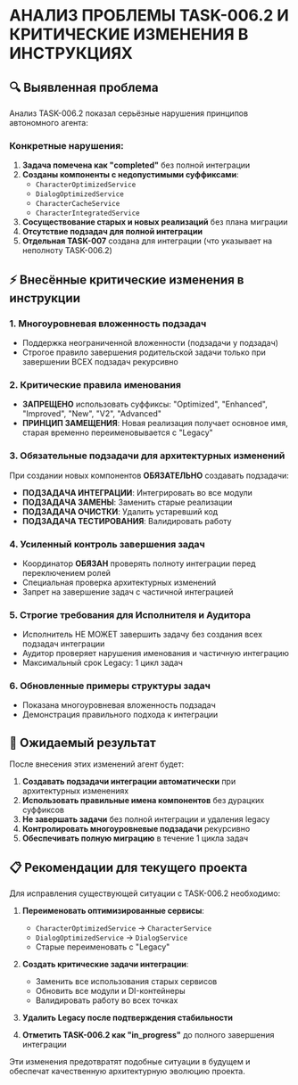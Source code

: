 # АНАЛИЗ ПРОБЛЕМЫ TASK-006.2 И КРИТИЧЕСКИЕ ИЗМЕНЕНИЯ В ИНСТРУКЦИЯХ

## 🔍 Выявленная проблема

Анализ TASK-006.2 показал серьёзные нарушения принципов автономного агента:

### Конкретные нарушения:
1. **Задача помечена как "completed"** без полной интеграции
2. **Созданы компоненты с недопустимыми суффиксами**:
   - `CharacterOptimizedService` 
   - `DialogOptimizedService`
   - `CharacterCacheService`
   - `CharacterIntegratedService`
3. **Сосуществование старых и новых реализаций** без плана миграции
4. **Отсутствие подзадач для полной интеграции**
5. **Отдельная TASK-007** создана для интеграции (что указывает на неполноту TASK-006.2)

## ⚡ Внесённые критические изменения в инструкции

### 1. Многоуровневая вложенность подзадач
- Поддержка неограниченной вложенности (подзадачи у подзадач)
- Строгое правило завершения родительской задачи только при завершении ВСЕХ подзадач рекурсивно

### 2. Критические правила именования
- **ЗАПРЕЩЕНО** использовать суффиксы: "Optimized", "Enhanced", "Improved", "New", "V2", "Advanced"
- **ПРИНЦИП ЗАМЕЩЕНИЯ**: Новая реализация получает основное имя, старая временно переименовывается с "Legacy"

### 3. Обязательные подзадачи для архитектурных изменений
При создании новых компонентов **ОБЯЗАТЕЛЬНО** создавать подзадачи:
- **ПОДЗАДАЧА ИНТЕГРАЦИИ**: Интегрировать во все модули
- **ПОДЗАДАЧА ЗАМЕНЫ**: Заменить старые реализации
- **ПОДЗАДАЧА ОЧИСТКИ**: Удалить устаревший код
- **ПОДЗАДАЧА ТЕСТИРОВАНИЯ**: Валидировать работу

### 4. Усиленный контроль завершения задач
- Координатор **ОБЯЗАН** проверять полноту интеграции перед переключением ролей
- Специальная проверка архитектурных изменений
- Запрет на завершение задач с частичной интеграцией

### 5. Строгие требования для Исполнителя и Аудитора
- Исполнитель НЕ МОЖЕТ завершить задачу без создания всех подзадач интеграции
- Аудитор проверяет нарушения именования и частичную интеграцию
- Максимальный срок Legacy: 1 цикл задач

### 6. Обновленные примеры структуры задач
- Показана многоуровневая вложенность подзадач
- Демонстрация правильного подхода к интеграции

## 🎯 Ожидаемый результат

После внесения этих изменений агент будет:
1. **Создавать подзадачи интеграции автоматически** при архитектурных изменениях
2. **Использовать правильные имена компонентов** без дурацких суффиксов
3. **Не завершать задачи** без полной интеграции и удаления legacy
4. **Контролировать многоуровневые подзадачи** рекурсивно
5. **Обеспечивать полную миграцию** в течение 1 цикла задач

## 📋 Рекомендации для текущего проекта

Для исправления существующей ситуации с TASK-006.2 необходимо:

1. **Переименовать оптимизированные сервисы**:
   - `CharacterOptimizedService` → `CharacterService`
   - `DialogOptimizedService` → `DialogService`
   - Старые переименовать с "Legacy"

2. **Создать критические задачи интеграции**:
   - Заменить все использования старых сервисов
   - Обновить все модули и DI-контейнеры
   - Валидировать работу во всех точках

3. **Удалить Legacy после подтверждения стабильности**

4. **Отметить TASK-006.2 как "in_progress"** до полного завершения интеграции

Эти изменения предотвратят подобные ситуации в будущем и обеспечат качественную архитектурную эволюцию проекта.

